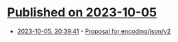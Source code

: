 # [Published on 2023-10-05](index.md)

* [2023-10-05, 20:39:41](https://lobste.rs/s/kz3tlq/proposal_for_encoding_json_v2) - [Proposal for encoding/json/v2](https://github.com/golang/go/discussions/63397)
